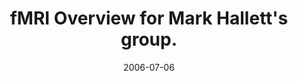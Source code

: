 ---
title: "fMRI Overview for Mark Hallett's group."
project_id: 
date: 2006-07-06
conference_id: ""
presenters:
   - peter_bandettini
summary: "<p>fMRI Overview for Mark Hallett&#39;s group.</p>"
file: /assets/presentations/T192.pdf
filename: T192.pdf
layout: presentation
---